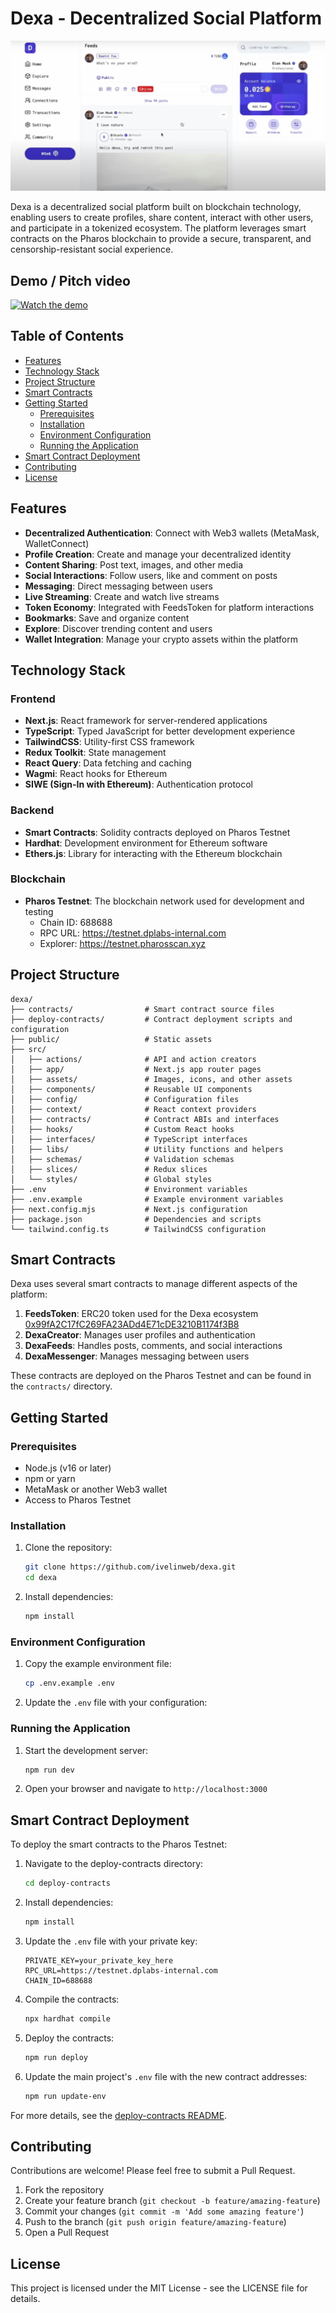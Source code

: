 # Dexa - Decentralized Social Platform

![Dexa](/assets/bg.jpg)

Dexa is a decentralized social platform built on blockchain technology, enabling users to create profiles, share content, interact with other users, and participate in a tokenized ecosystem. The platform leverages smart contracts on the Pharos blockchain to provide a secure, transparent, and censorship-resistant social experience.

## Demo / Pitch video

[![Watch the demo](https://img.youtube.com/vi/8q8Qp6LvHSY/hqdefault.jpg)](https://www.youtube.com/watch?v=XdYsW78sArI)

## Table of Contents

- [Features](#features)
- [Technology Stack](#technology-stack)
- [Project Structure](#project-structure)
- [Smart Contracts](#smart-contracts)
- [Getting Started](#getting-started)
  - [Prerequisites](#prerequisites)
  - [Installation](#installation)
  - [Environment Configuration](#environment-configuration)
  - [Running the Application](#running-the-application)
- [Smart Contract Deployment](#smart-contract-deployment)
- [Contributing](#contributing)
- [License](#license)

## Features

- **Decentralized Authentication**: Connect with Web3 wallets (MetaMask, WalletConnect)
- **Profile Creation**: Create and manage your decentralized identity
- **Content Sharing**: Post text, images, and other media
- **Social Interactions**: Follow users, like and comment on posts
- **Messaging**: Direct messaging between users
- **Live Streaming**: Create and watch live streams
- **Token Economy**: Integrated with FeedsToken for platform interactions
- **Bookmarks**: Save and organize content
- **Explore**: Discover trending content and users
- **Wallet Integration**: Manage your crypto assets within the platform

## Technology Stack

### Frontend
- **Next.js**: React framework for server-rendered applications
- **TypeScript**: Typed JavaScript for better development experience
- **TailwindCSS**: Utility-first CSS framework
- **Redux Toolkit**: State management
- **React Query**: Data fetching and caching
- **Wagmi**: React hooks for Ethereum
- **SIWE (Sign-In with Ethereum)**: Authentication protocol

### Backend
- **Smart Contracts**: Solidity contracts deployed on Pharos Testnet
- **Hardhat**: Development environment for Ethereum software
- **Ethers.js**: Library for interacting with the Ethereum blockchain

### Blockchain
- **Pharos Testnet**: The blockchain network used for development and testing
  - Chain ID: 688688
  - RPC URL: https://testnet.dplabs-internal.com
  - Explorer: https://testnet.pharosscan.xyz

## Project Structure

```
dexa/
├── contracts/                # Smart contract source files
├── deploy-contracts/         # Contract deployment scripts and configuration
├── public/                   # Static assets
├── src/
│   ├── actions/              # API and action creators
│   ├── app/                  # Next.js app router pages
│   ├── assets/               # Images, icons, and other assets
│   ├── components/           # Reusable UI components
│   ├── config/               # Configuration files
│   ├── context/              # React context providers
│   ├── contracts/            # Contract ABIs and interfaces
│   ├── hooks/                # Custom React hooks
│   ├── interfaces/           # TypeScript interfaces
│   ├── libs/                 # Utility functions and helpers
│   ├── schemas/              # Validation schemas
│   ├── slices/               # Redux slices
│   └── styles/               # Global styles
├── .env                      # Environment variables
├── .env.example              # Example environment variables
├── next.config.mjs           # Next.js configuration
├── package.json              # Dependencies and scripts
└── tailwind.config.ts        # TailwindCSS configuration
```

## Smart Contracts

Dexa uses several smart contracts to manage different aspects of the platform:

1. **FeedsToken**: ERC20 token used for the Dexa ecosystem
   [0x99fA2C17fC269FA23ADd4E71cDE3210B1174f3B8](https://testnet.pharosscan.xyz/address/0x99fa2c17fc269fa23add4e71cde3210b1174f3b8)
2. **DexaCreator**: Manages user profiles and authentication
3. **DexaFeeds**: Handles posts, comments, and social interactions
4. **DexaMessenger**: Manages messaging between users

These contracts are deployed on the Pharos Testnet and can be found in the `contracts/` directory.

## Getting Started

### Prerequisites

- Node.js (v16 or later)
- npm or yarn
- MetaMask or another Web3 wallet
- Access to Pharos Testnet

### Installation

1. Clone the repository:
   ```bash
   git clone https://github.com/ivelinweb/dexa.git
   cd dexa
   ```

2. Install dependencies:
   ```bash
   npm install
   ```

### Environment Configuration

1. Copy the example environment file:
   ```bash
   cp .env.example .env
   ```

2. Update the `.env` file with your configuration:

### Running the Application

1. Start the development server:
   ```bash
   npm run dev
   ```

2. Open your browser and navigate to `http://localhost:3000`

## Smart Contract Deployment

To deploy the smart contracts to the Pharos Testnet:

1. Navigate to the deploy-contracts directory:
   ```bash
   cd deploy-contracts
   ```

2. Install dependencies:
   ```bash
   npm install
   ```

3. Update the `.env` file with your private key:
   ```
   PRIVATE_KEY=your_private_key_here
   RPC_URL=https://testnet.dplabs-internal.com
   CHAIN_ID=688688
   ```

4. Compile the contracts:
   ```bash
   npx hardhat compile
   ```

5. Deploy the contracts:
   ```bash
   npm run deploy
   ```

6. Update the main project's `.env` file with the new contract addresses:
   ```bash
   npm run update-env
   ```

For more details, see the [deploy-contracts README](deploy-contracts/README.md).

## Contributing

Contributions are welcome! Please feel free to submit a Pull Request.

1. Fork the repository
2. Create your feature branch (`git checkout -b feature/amazing-feature`)
3. Commit your changes (`git commit -m 'Add some amazing feature'`)
4. Push to the branch (`git push origin feature/amazing-feature`)
5. Open a Pull Request

## License

This project is licensed under the MIT License - see the LICENSE file for details.
